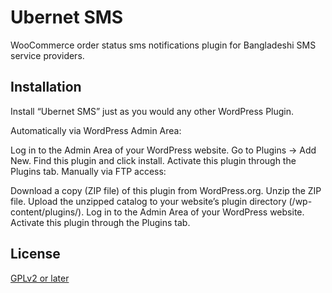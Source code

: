 # Ubernet SMS

WooCommerce order status sms notifications plugin for Bangladeshi SMS service providers.

## Installation

Install “Ubernet SMS” just as you would any other WordPress Plugin.

Automatically via WordPress Admin Area:

Log in to the Admin Area of your WordPress website. Go to Plugins -> Add New. Find this plugin and click install. Activate this plugin through the Plugins tab. Manually via FTP access:

Download a copy (ZIP file) of this plugin from WordPress.org. Unzip the ZIP file. Upload the unzipped catalog to your website’s plugin directory (/wp-content/plugins/). Log in to the Admin Area of your WordPress website. Activate this plugin through the Plugins tab.

## License
[GPLv2 or later](https://www.gnu.org/licenses/gpl-2.0.html)
